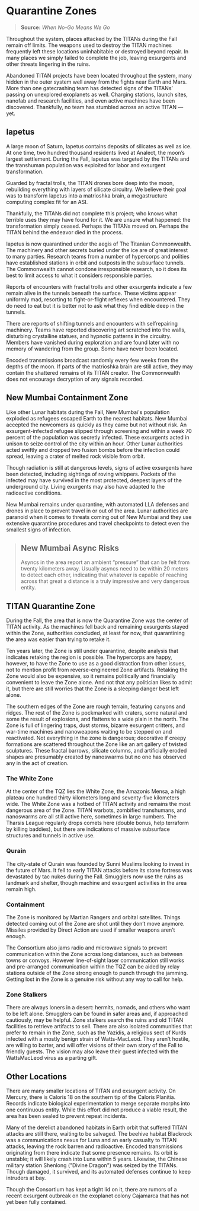 # Quarantine Zones

> **Source:** _When No-Go Means We Go_

Throughout the system, places attacked by the TITANs during the Fall remain off limits. The weapons used to destroy the TITAN machines frequently left these locations uninhabitable or destroyed beyond repair. In many places we simply failed to complete the job, leaving exsurgents and other threats lingering in the ruins.

Abandoned TITAN projects have been located throughout the system, many hidden in the outer system well away from the fights near Earth and Mars. More than one gatecrashing team has detected signs of the TITANs’ passing on unexplored exoplanets as well. Charging stations, launch sites, nanofab and research facilities, and even active machines have been discovered. Thankfully, no team has stumbled across an active TITAN — yet.

## Iapetus

A large moon of Saturn, Iapetus contains deposits of silicates as well as ice. At one time, two hundred thousand residents lived at Analect, the moon’s largest settlement. During the Fall, Iapetus was targeted by the TITANs and the transhuman population was exploited for labor and exsurgent transformation.

Guarded by fractal trolls, the TITAN drones bore deep into the moon, rebuilding everything with layers of silicate circuitry. We believe their goal was to transform Iapetus into a matrioshka brain, a megastructure computing complex fit for an ASI.

Thankfully, the TITANs did not complete this project; who knows what terrible uses they may have found for it. We are unsure what happened: the transformation simply ceased. Perhaps the TITANs moved on. Perhaps the TITAN behind the endeavor died in the process.

Iapetus is now quarantined under the aegis of The Titanian Commonwealth. The machinery and other secrets buried under the ice are of great interest to many parties. Research teams from a number of hypercorps and polities have established stations in orbit and outposts in the subsurface tunnels. The Commonwealth cannot condone irresponsible research, so it does its best to limit access to what it considers responsible parties.

Reports of encounters with fractal trolls and other exsurgents indicate a few remain alive in the tunnels beneath the surface. These victims appear uniformly mad, resorting to fight-or-flight reflexes when encountered. They do need to eat but it is better not to ask what they find edible deep in the tunnels.

There are reports of shifting tunnels and encounters with selfrepairing machinery. Teams have reported discovering art scratched into the walls, disturbing crystalline statues, and hypnotic patterns in the circuitry. Members have vanished during exploration and are found later with no memory of wandering from the group. Some have never been located.

Encoded transmissions broadcast randomly every few weeks from the depths of the moon. If parts of the matrioshka brain are still active, they may contain the shattered remains of its TITAN creator. The Commonwealth does not encourage decryption of any signals recorded.

## New Mumbai Containment Zone

Like other Lunar habitats during the Fall, New Mumbai's population exploded as refugees escaped Earth to the nearest habitats. New Mumbai accepted the newcomers as quickly as they came but not without risk. An exsurgent-infected refugee slipped through screening and within a week 70 percent of the population was secretly infected. These exsurgents acted in unison to seize control of the city within an hour. Other Lunar authorities acted swiftly and dropped two fusion bombs before the infection could spread, leaving a crater of melted rock visible from orbit.

Though radiation is still at dangerous levels, signs of active exsurgents have been detected, including sightings of roving whippers. Pockets of the infected may have survived in the most protected, deepest layers of the underground city. Living exurgents may also have adapted to the radioactive conditions.

New Mumbai remains under quarantine, with automated LLA defenses and drones in place to prevent travel in or out of the area. Lunar authorities are paranoid when it comes to threats coming out of New Mumbai and they use extensive quarantine procedures and travel checkpoints to detect even the smallest signs of infection.

<blockquote>

## New Mumbai Async Risks

Asyncs in the area report an ambient “pressure” that can be felt from twenty kilometers away. Usually asyncs need to be within 20 meters to detect each other, indicating that whatever is capable of reaching across that great a distance is a truly impressive and very dangerous entity.

</blockquote>

## TITAN Quarantine Zone

During the Fall, the area that is now the Quarantine Zone was the center of TITAN activity. As the machines fell back and remaining exsurgents stayed within the Zone, authorities concluded, at least for now, that quarantining the area was easier than trying to retake it.

Ten years later, the Zone is still under quarantine, despite analysis that indicates retaking the region is possible. The hypercorps are happy, however, to have the Zone to use as a good distraction from other issues, not to mention profit from reverse-engineered Zone artifacts. Retaking the Zone would also be expensive, so it remains politically and financially convenient to leave the Zone alone. And not that any politician likes to admit it, but there are still worries that the Zone is a sleeping danger best left alone.

The southern edges of the Zone are rough terrain, featuring canyons and ridges. The rest of the Zone is pockmarked with craters, some natural and some the result of explosions, and flattens to a wide plain in the north. The Zone is full of lingering traps, dust storms, bizarre exsurgent critters, and war-time machines and nanoweapons waiting to be stepped on and reactivated. Not everything in the zone is dangerous; decorative if creepy formations are scattered throughout the Zone like an art gallery of twisted sculptures. These fractal barrows, silicate columns, and artificially eroded shapes are presumably created by nanoswarms but no one has observed any in the act of creation.

### The White Zone

At the center of the TQZ lies the White Zone, the Amazonis Mensa, a high plateau one hundred thirty kilometers long and seventy-five kilometers wide. The White Zone was a hotbed of TITAN activity and remains the most dangerous area of the Zone. TITAN warbots, zombified transhumans, and nanoswarms are all still active here, sometimes in large numbers. The Tharsis League regularly drops comets here (double bonus, help terraform by killing baddies), but there are indications of massive subsurface structures and tunnels in active use.

### Qurain

The city-state of Qurain was founded by Sunni Muslims looking to invest in the future of Mars. It fell to early TITAN attacks before its stone fortress was devastated by tac nukes during the Fall. Smugglers now use the ruins as landmark and shelter, though machine and exsurgent activities in the area remain high.

### Containment

The Zone is monitored by Martian Rangers and orbital satellites. Things detected coming out of the Zone are shot until they don’t move anymore. Missiles provided by Direct Action are used if smaller weapons aren’t enough.

The Consortium also jams radio and microwave signals to prevent communication within the Zone across long distances, such as between towns or convoys. However line-of-sight laser communication still works and pre-arranged communication within the TQZ can be aided by relay stations outside of the Zone strong enough to punch through the jamming. Getting lost in the Zone is a genuine risk without any way to call for help.

### Zone Stalkers

There are always loners in a desert: hermits, nomads, and others who want to be left alone. Smugglers can be found in safer areas and, if approached cautiously, may be helpful. Zone stalkers search the ruins and old TITAN facilities to retrieve artifacts to sell. There are also isolated communities that prefer to remain in the Zone, such as the Yazidis, a religious sect of Kurds infected with a mostly benign strain of Watts-MacLeod. They aren’t hostile, are willing to barter, and will offer visions of their own story of the Fall to friendly guests. The vision may also leave their guest infected with the WattsMacLeod virus as a parting gift.

## Other Locations

There are many smaller locations of TITAN and exsurgent activity. On Mercury, there is Caloris 18 on the southern tip of the Caloris Planitia. Records indicate biological experimentation to merge separate morphs into one continuous entity. While this effort did not produce a viable result, the area has been sealed to prevent repeat incidents.

Many of the derelict abandoned habitats in Earth orbit that suffered TITAN attacks are still there, waiting to be salvaged. The beehive habitat Blackrock was a communications nexus for Luna and an early casualty to TITAN attacks, leaving the rock barren and radioactive. Encoded transmissions originating from there indicate that some presence remains. Its orbit is unstable; it will likely crash into Luna within 5 years. Likewise, the Chinese military station Shenlong ("Divine Dragon") was seized by the TITANs. Though damaged, it survived, and its automated defenses continue to keep intruders at bay.

Though the Consortium has kept a tight lid on it, there are rumors of a recent exsurgent outbreak on the exoplanet colony Cajamarca that has not yet been fully contained.
